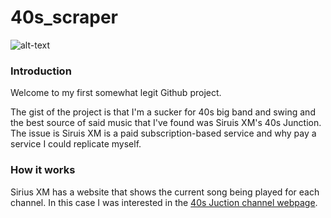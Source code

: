 # 40s_scraper
![alt-text](http://www.essexmobiledisco.co.uk/images/40s.jpg)

### Introduction

 Welcome to my first somewhat legit Github project.  
 
 The gist of the project is that I'm a sucker for 40s big band and swing and the best source of said music that I've found was Siruis XM's 40s Junction.  The issue is Siruis XM is a paid subscription-based service and why pay a service I could replicate myself.  

### How it works
Sirius XM has a website that shows the current song being played for each channel.  In this case I was interested in the [40s Juction channel webpage](https://www.siriusxm.com/40sJunction). 
